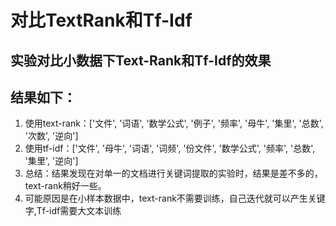 # 对比TextRank和Tf-Idf
###
## 实验对比小数据下Text-Rank和Tf-Idf的效果
### 
## 结果如下：
1. 使用text-rank：['文件', '词语', '数学公式', '例子', '频率', '母牛', '集里', '总数', '次数', '逆向']
2. 使用tf-idf：['文件', '母牛', '词语', '词频', '份文件', '数学公式', '频率', '总数', '集里', '逆向']
3. 总结：结果发现在对单一的文档进行关键词提取的实验时，结果是差不多的，text-rank稍好一些。
4. 可能原因是在小样本数据中，text-rank不需要训练，自己迭代就可以产生关键字,Tf-idf需要大文本训练
